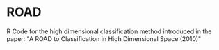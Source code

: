 # ROAD
R Code for the high dimensional classification method introduced in the paper: "A ROAD to Classification in High Dimensional Space (2010)"
